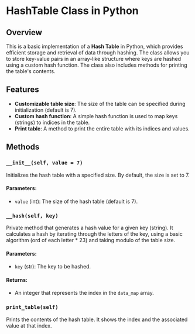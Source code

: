 # HashTable Class in Python

## Overview

This is a basic implementation of a **Hash Table** in Python, which provides efficient storage and retrieval of data through hashing. The class allows you to store key-value pairs in an array-like structure where keys are hashed using a custom hash function. The class also includes methods for printing the table's contents.

## Features

- **Customizable table size**: The size of the table can be specified during initialization (default is 7).
- **Custom hash function**: A simple hash function is used to map keys (strings) to indices in the table.
- **Print table**: A method to print the entire table with its indices and values.

## Methods

### `__init__(self, value = 7)`
Initializes the hash table with a specified size. By default, the size is set to 7.

#### Parameters:
- `value` (int): The size of the hash table (default is 7).

### `__hash(self, key)`
Private method that generates a hash value for a given key (string). It calculates a hash by iterating through the letters of the key, using a basic algorithm (ord of each letter * 23) and taking modulo of the table size.

#### Parameters:
- `key` (str): The key to be hashed.

#### Returns:
- An integer that represents the index in the `data_map` array.

### `print_table(self)`
Prints the contents of the hash table. It shows the index and the associated value at that index.
